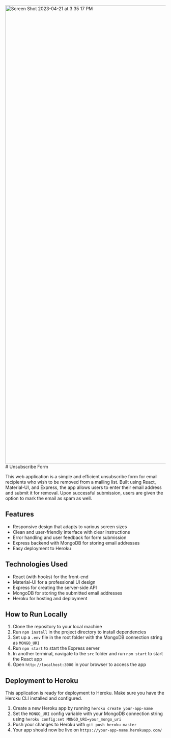 <img width="1438" alt="Screen Shot 2023-04-21 at 3 35 17 PM" src="https://user-images.githubusercontent.com/102640510/233733200-41fe202b-d163-4c70-a6fc-22864f3947c7.png">
# Unsubscribe Form

This web application is a simple and efficient unsubscribe form for email recipients who wish to be removed from a mailing list. Built using React, Material-UI, and Express, the app allows users to enter their email address and submit it for removal. Upon successful submission, users are given the option to mark the email as spam as well.

## Features
- Responsive design that adapts to various screen sizes
- Clean and user-friendly interface with clear instructions
- Error handling and user feedback for form submission
- Express backend with MongoDB for storing email addresses
- Easy deployment to Heroku

## Technologies Used
- React (with hooks) for the front-end
- Material-UI for a professional UI design
- Express for creating the server-side API
- MongoDB for storing the submitted email addresses
- Heroku for hosting and deployment

## How to Run Locally
1. Clone the repository to your local machine
2. Run `npm install` in the project directory to install dependencies
3. Set up a `.env` file in the root folder with the MongoDB connection string as `MONGO_URI`
4. Run `npm start` to start the Express server
5. In another terminal, navigate to the `src` folder and run `npm start` to start the React app
6. Open `http://localhost:3000` in your browser to access the app

## Deployment to Heroku
This application is ready for deployment to Heroku. Make sure you have the Heroku CLI installed and configured.

1. Create a new Heroku app by running `heroku create your-app-name`
2. Set the `MONGO_URI` config variable with your MongoDB connection string using `heroku config:set MONGO_URI=your_mongo_uri`
3. Push your changes to Heroku with `git push heroku master`
4. Your app should now be live on `https://your-app-name.herokuapp.com/`
